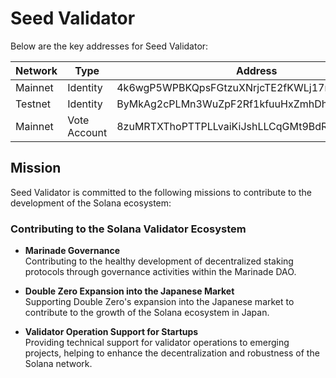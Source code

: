 # Seed Validator

Below are the key addresses for Seed Validator:

| Network | Type | Address |
|---------|------|---------|
| Mainnet | Identity | 4k6wgP5WPBKQpsFGtzuXNrjcTE2fKWLj17nDvFeG5zSF |
| Testnet | Identity | ByMkAg2cPLMn3WuZpF2Rf1kfuuHxZmhDhBjZmy9VDDua |
| Mainnet | Vote Account | 8zuMRTXThoPTTPLLvaiKiJshLLCqGMt9BdRjjCL19xBc |

## Mission

Seed Validator is committed to the following missions to contribute to the development of the Solana ecosystem:

### Contributing to the Solana Validator Ecosystem

- **Marinade Governance**  
  Contributing to the healthy development of decentralized staking protocols through governance activities within the Marinade DAO.

- **Double Zero Expansion into the Japanese Market**  
  Supporting Double Zero's expansion into the Japanese market to contribute to the growth of the Solana ecosystem in Japan.

- **Validator Operation Support for Startups**  
  Providing technical support for validator operations to emerging projects, helping to enhance the decentralization and robustness of the Solana network.

